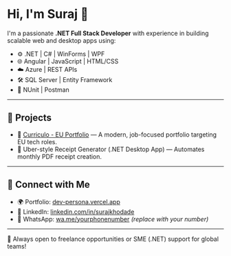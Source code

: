 # Hi, I'm Suraj 👋

I'm a passionate **.NET Full Stack Developer** with experience in building scalable web and desktop apps using:

- ⚙️ .NET | C# | WinForms | WPF
- 🌐 Angular | JavaScript | HTML/CSS
- ☁️ Azure | REST APIs
- 🛠️ SQL Server | Entity Framework
- 🧪 NUnit | Postman

---

## 🚀 Projects

- 🔹 [Curriculo - EU Portfolio](https://dev-persona.vercel.app) — A modern, job-focused portfolio targeting EU tech roles.
- 🔹 Uber-style Receipt Generator (.NET Desktop App) — Automates monthly PDF receipt creation.

---

## 🤝 Connect with Me

- 🌍 Portfolio: [dev-persona.vercel.app](https://dev-persona.vercel.app)
- 💼 LinkedIn: [linkedin.com/in/surajkhodade](https://linkedin.com/in/surajkhodade)
- 📱 WhatsApp: [wa.me/yourphonenumber](https://wa.me/yourphonenumber) *(replace with your number)*

---

💬 Always open to freelance opportunities or SME (.NET) support for global teams!
